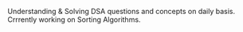 Understanding & Solving DSA questions and concepts on daily basis.
Crrrently working on Sorting Algorithms.
